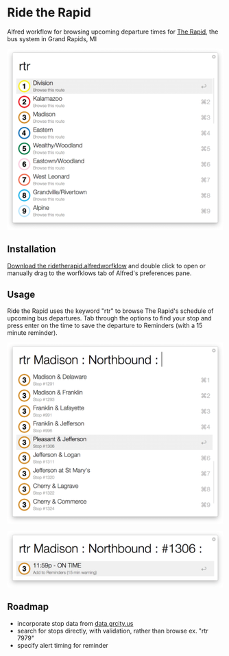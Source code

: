 # Ride the Rapid

Alfred workflow for browsing upcoming departure times for [The Rapid](https://www.ridetherapid.org/ "The Rapid"), the bus system in Grand Rapids, MI

![Main menu](doc/screenshot-1.png?raw=true)


Installation
------------
[Download the ridetherapid.alfredworfklow](https://github.com/mixedfeelings/ridetherapid/blob/master/workflow/ridetherapid.alfredworkflow?raw=true "download") and double click to open or manually drag to the worfklows tab of Alfred's preferences pane.

Usage
------------
Ride the Rapid uses the keyword "rtr" to browse The Rapid's schedule of upcoming bus departures. Tab through the options to find your stop and press enter on the time to save the departure to Reminders (with a 15 minute reminder). 


![Main menu](doc/screenshot-2.png?raw=true)

![Main menu](doc/screenshot-3.png?raw=true)


Roadmap
------------
* incorporate stop data from [data.grcity.us](http://data.grcity.us/dataset?q=gtfs "data")
* search for stops directly, with validation, rather than browse
		ex. "rtr 7979"
* specify alert timing for reminder